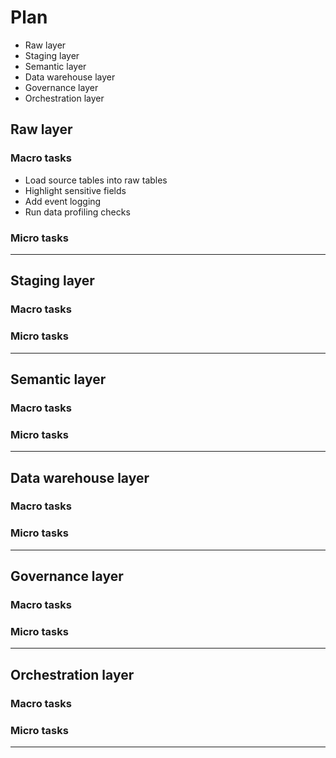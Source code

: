 


# Plan 



* Raw layer
* Staging layer 
* Semantic layer 
* Data warehouse layer
* Governance layer
* Orchestration layer




## Raw layer

### Macro tasks

- Load source tables into raw tables
- Highlight sensitive fields
- Add event logging
- Run data profiling checks


### Micro tasks


***

## Staging layer 

### Macro tasks


### Micro tasks


***

## Semantic layer  

### Macro tasks


### Micro tasks


***

## Data warehouse layer 

### Macro tasks


### Micro tasks


***

## Governance layer 

### Macro tasks


### Micro tasks


***

## Orchestration layer 

### Macro tasks


### Micro tasks


***
